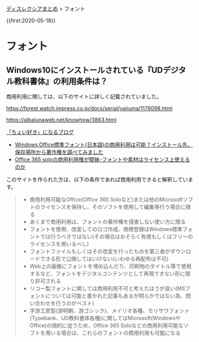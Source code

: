 <p class="breadcrumbs"><a href="index.md">ディスレクシアまとめ</a> > フォント

{{first:2020-05-18}}

# フォント

## Windows10にインストールされている『UDデジタル教科書体』の利用条件は？

商用利用に関しては、以下のサイトに詳しく記載されていました。

https://forest.watch.impress.co.jp/docs/serial/yajiuma/1176098.html

https://albalunaweb.net/knowhow/3863.html




[「ちょい好き」になるブログ](https://choisuki.com/)

- [Windows,Office標準フォント(日本語)の商用利用は可能？インストール先、保存場所から著作権を調べてみました](https://choisuki.com/archives/810)
- [Office 365 soloの商用利用権が曖昧-フォントや素材はライセンス上使えるのか](https://choisuki.com/archives/847)

このサイトを作られた方は、以下の条件であれば商用利用できると解釈しています。

> - 商用利用可能なOffice(Office 365 Soloなど)または他のMicrosoftソフトのライセンスを保持し、そのソフトを使用して編集等行う場合に限る
> - あくまで商用利用は、フォントの著作権を侵害しない使い方に限る
> - フォントを使用、改変してのロゴ作成、商標登録はWindows標準フォントでは行うべきではない(その場合はおそらく有償もしくはフリーのライセンスを用いるべし)
> - フォントファイルもしくはその改変を行ったものを第三者がダウンロードできる形で公開してはいけない(いわゆる再配布は不可)
> - Web上の画像にフォントを埋め込んだり、印刷物のタイトル等で使用するなど、フォントをデジタルコンテンツとして再現できない形に限り許可される
> - リコー製フォントに関しては商用利用不可と考えたほうが良い(MSフォントについては可能と書かれた記事もあるが明らかではない為、問い合わせを行うのがベスト)
> - 字游工房製(游明朝、游ゴシック)、メイリオ各種、モリサワフォント(Typebank、UD教科書体各種)に関してはMicrosoft(WindowsやOffice)の規約に従うため、Office 365 Soloなどの商用利用可能なソフトを用いる場合は、これらのフォントの商用利用も可能になる
